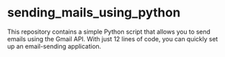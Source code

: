 # sending_mails_using_python
This repository contains a simple Python script that allows you to send emails using the Gmail API. With just 12 lines of code, you can quickly set up an email-sending application.
